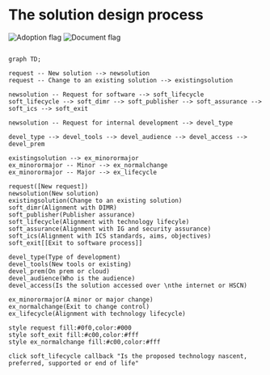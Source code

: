 <script>
  const callback = function () {
    alert('A callback was triggered');
  };
</script>

# The solution design process

![Adoption flag](https://img.shields.io/badge/DHC%20adoption%20state-Unadopted-blue) ![Document flag](https://img.shields.io/badge/Document%20state-Draft-blue)

```mermaid

graph TD;

request -- New solution --> newsolution
request -- Change to an existing solution --> existingsolution

newsolution -- Request for software --> soft_lifecycle 
soft_lifecycle --> soft_dimr --> soft_publisher --> soft_assurance --> soft_ics --> soft_exit

newsolution -- Request for internal development --> devel_type

devel_type --> devel_tools --> devel_audience --> devel_access --> devel_prem

existingsolution --> ex_minorormajor
ex_minorormajor -- Minor --> ex_normalchange
ex_minorormajor -- Major --> ex_lifecycle

request([New request])
newsolution(New solution)
existingsolution(Change to an existing solution)
soft_dimr(Alignment with DIMR)
soft_publisher(Publisher assurance)
soft_lifecycle(Alignment with technology lifecyle)
soft_assurance(Alignment with IG and security assurance)
soft_ics(Alignment with ICS standards, aims, objectives)
soft_exit[[Exit to software process]]

devel_type(Type of development)
devel_tools(New tools or existing)
devel_prem(On prem or cloud)
devel_audience(Who is the audience)
devel_access(Is the solution accessed over \nthe internet or HSCN)

ex_minorormajor(A minor or major change)
ex_normalchange(Exit to change control)
ex_lifecycle(Alignment with technology lifecycle)

style request fill:#0f0,color:#000
style soft_exit fill:#c00,color:#fff
style ex_normalchange fill:#c00,color:#fff

click soft_lifecycle callback "Is the proposed technology nascent, preferred, supported or end of life"

```